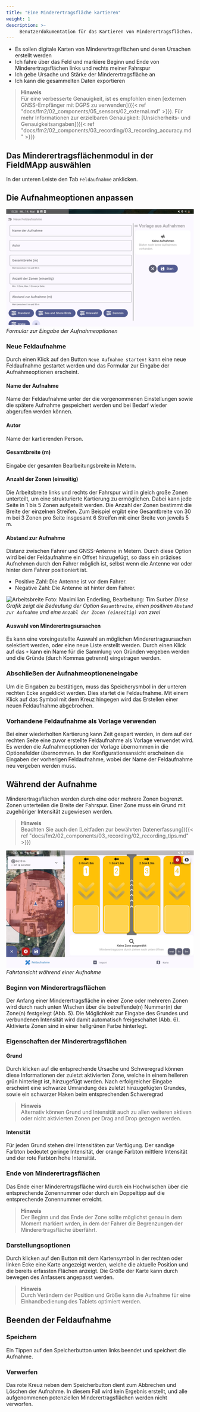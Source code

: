 ```yaml
---
title: "Eine Minderertragsfläche kartieren"
weight: 1
description: >-
     Benutzerdokumentation für das Kartieren von Minderertragsflächen.
---
```


- Es sollen digitale Karten von Minderertragsflächen und deren Ursachen erstellt werden
- Ich fahre über das Feld und markiere Beginn und Ende von Minderertragsflächen links und rechts meiner Fahrspur
- Ich gebe Ursache und Stärke der Minderertragsfläche an
- Ich kann die gesammelten Daten exportieren

> **Hinweis**  
> Für eine verbesserte Genauigkeit, ist es empfohlen einen [externen GNSS-Empfänger mit DGPS zu verwenden]({{< ref "docs/fm2/02_components/05_sensors/02_external.md" >}}). Für mehr Informationen zur erzielbaren Genauigkeit: [Unsicherheits- und Genauigkeitsangaben]({{< ref "docs/fm2/02_components/03_recording/03_recording_accuracy.md" >}})

## Das Minderertragsflächenmodul in der FieldMApp auswählen
In der unteren Leiste den Tab `Feldaufnahme` anklicken.

## Die Aufnahmeoptionen anpassen
![Optionen](/screenshots/screenshot_aufnahme_optionen.jpg)
*Formular zur Eingabe der Aufnahmeoptionen*
### Neue Feldaufnahme
Durch einen Klick auf den Button `Neue Aufnahme starten!` kann eine neue Feldaufnahme gestartet werden und das Formular zur Eingabe der Aufnahmeoptionen erscheint.
#### Name der Aufnahme
Name der Feldaufnahme unter der die vorgenommenen Einstellungen sowie die spätere Aufnahme gespeichert werden und bei Bedarf wieder abgerufen werden können.
#### Autor
Name der kartierenden Person.
#### Gesamtbreite (m)
Eingabe der gesamten Bearbeitungsbreite in Metern.
#### Anzahl der Zonen (einseitig)
Die Arbeitsbreite links und rechts der Fahrspur wird in gleich große Zonen unterteilt, um eine strukturierte Kartierung zu ermöglichen. Dabei kann jede Seite in 1 bis 5 Zonen aufgeteilt werden. Die Anzahl der Zonen bestimmt die Breite der einzelnen Streifen. Zum Beispiel ergibt eine Gesamtbreite von 30 m bei 3 Zonen pro Seite insgesamt 6 Streifen mit einer Breite von jeweils 5 m.

#### Abstand zur Aufnahme
Distanz zwischen Fahrer und GNSS-Antenne in Metern. Durch diese Option wird bei der Feldaufnahme ein Offset hinzugefügt, so dass ein präzises Aufnehmen durch den Fahrer möglich ist, selbst wenn die Antenne vor oder hinter dem Fahrer positioniert ist.
- Positive Zahl: Die Antenne ist vor dem Fahrer.
- Negative Zahl: Die Antenne ist hinter dem Fahrer.

![Arbeitsbreite](/graphs/arbeitsbreite.jpg)
Foto: Maximilian Enderling, Bearbeitung: Tim Surber *Diese Grafik zeigt die Bedeutung der Option `Gesamtbreite`, einen positiven `Abstand zur Aufnahme` und eine `Anzahl der Zonen (einseitig)` von zwei*

#### Auswahl von Minderertragsursachen
Es kann eine voreingestellte Auswahl an möglichen Minderertragsursachen selektiert werden, oder eine neue Liste erstellt werden. Durch einen Klick auf das `+` kann ein Name für die Sammlung von Gründen vergeben werden und die Gründe (durch Kommas getrennt) eingetragen werden.

### Abschließen der Aufnahmeoptioneneingabe
Um die Eingaben zu bestätigen, muss das Speicherysmbol in der unteren rechten Ecke angeklickt werden. Dies startet die Feldaufnahme. Mit einem Klick auf das Symbol mit dem Kreuz hingegen wird das Erstellen einer neuen Feldaufnahme abgebrochen.

### Vorhandene Feldaufnahme als Vorlage verwenden
Bei einer wiederholten Kartierung kann Zeit gespart werden, in dem auf der rechten Seite eine zuvor erstellte Feldaufnahme als Vorlage verwendet wird. Es werden die Aufnahmeoptionen der Vorlage übernommen in die Optionsfelder übernommen. In der Konfigurationsansicht erscheinen die Eingaben der vorherigen Feldaufnahme, wobei der Name der Feldaufnahme neu vergeben werden muss.

## Während der Aufnahme
Minderertragsflächen werden durch eine oder mehrere Zonen begrenzt. Zonen unterteilen die Breite der Fahrspur. Einer Zone muss ein Grund mit zugehöriger Intensität zugewiesen werden.

> **Hinweis**  
> Beachten Sie auch den [Leitfaden zur bewährten Datenerfassung]({{< ref "docs/fm2/02_components/03_recording/02_recording_tips.md" >}})

![Optionen](/screenshots/screenshot_aufnahme.jpg)
*Fahrtansicht während einer Aufnahme*

### Beginn von Minderertragsflächen
Der Anfang einer Minderertragsfläche in einer Zone oder mehreren Zonen wird durch nach unten Wischen über die betreffende(n) Nummer(n) der Zone(n) festgelegt (Abb. 5). Die Möglichkeit zur Eingabe des Grundes und verbundenen Intensität wird damit automatisch freigeschaltet (Abb. 6). Aktivierte Zonen sind in einer hellgrünen Farbe hinterlegt.

### Eigenschaften der Minderertragsflächen
#### Grund
Durch klicken auf die entsprechende Ursache und Schweregrad können diese Informationen der zuletzt aktivierten Zone, welche in einem helleren grün hinterlegt ist, hinzugefügt werden. Nach erfolgreicher Eingabe erscheint eine schwarze Umrandung des zuletzt hinzugefügten Grundes, sowie ein schwarzer Haken beim entsprechenden Schweregrad

> **Hinweis**  
> Alternativ können Grund und Intensität auch zu allen weiteren aktiven oder nicht aktivierten Zonen per Drag and Drop gezogen werden. 


#### Intensität
Für jeden Grund stehen drei Intensitäten zur Verfügung. Der sandige Farbton bedeutet geringe Intensität, der orange Farbton mittlere Intensität und der rote Farbton hohe Intensität.

### Ende von Minderertragsflächen
Das Ende einer Minderertragsfläche wird durch ein Hochwischen über die entsprechende Zonennummer oder durch ein Doppeltipp auf die entsprechende Zonennummer erreicht.

> **Hinweis**  
> Der Beginn und das Ende der Zone sollte möglichst genau in dem Moment markiert wrden, in dem der Fahrer die Begrenzungen der Minderertragsfläche überfährt.

### Darstellungsoptionen
Durch klicken auf den Button mit dem Kartensymbol in der rechten oder linken Ecke eine Karte angezeigt werden, welche die aktuelle Position und die bereits erfassten Flächen anzeigt. Die Größe der Karte kann durch bewegen des Anfassers angepasst werden.

> **Hinweis**  
> Durch Verändern der Position und Größe kann die Aufnahme für eine Einhandbedienung des Tablets optimiert werden.


## Beenden der Feldaufnahme

### Speichern
Ein Tippen auf den Speicherbutton unten links beendet und speichert die Aufnahme.

### Verwerfen
Das rote Kreuz neben dem Speicherbutton dient zum Abbrechen und Löschen der Aufnahme. In diesem Fall wird kein Ergebnis erstellt, und alle aufgenommenen potenziellen Minderertragsflächen werden nicht verworfen.
